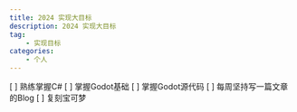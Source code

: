 ```yaml
---
title: 2024 实现大目标
description: 2024 实现大目标
tag:
    - 实现目标
categories:
    - 个人
---
```

    
[ ] 熟练掌握C#
[ ] 掌握Godot基础
[ ] 掌握Godot源代码
[ ] 每周坚持写一篇文章的Blog
[ ] 复刻宝可梦